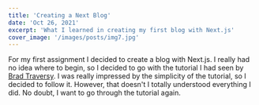 ```yaml
---
title: 'Creating a Next Blog'
date: 'Oct 26, 2021'
excerpt: 'What I learned in creating my first blog with Next.js'
cover_image: '/images/posts/img7.jpg'
---
```


For my first assignment I decided to create a blog with Next.js. I really had no idea where to begin, so I decided to go with the tutorial I had seen by [Brad Traversy](https://youtu.be/MrjeefD8sac). I was really impressed by the simplicity of the tutorial, so I decided to follow it. However, that doesn't I totally understood everything I did. No doubt, I want to go through the tutorial again.